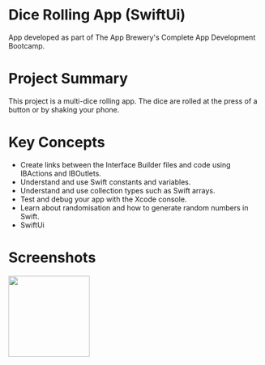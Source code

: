 # Dice Rolling App (SwiftUi)
App developed as part of The App Brewery's Complete App Development Bootcamp.

# Project Summary
This project is a multi-dice rolling app. The dice are rolled at the press of a button or by shaking your phone. 

# Key Concepts
- Create links between the Interface Builder files and code using IBActions and IBOutlets.
- Understand and use Swift constants and variables.
- Understand and use collection types such as Swift arrays.
- Test and debug your app with the Xcode console.
- Learn about randomisation and how to generate random numbers in Swift.
- SwiftUi

# Screenshots
<p float="left">
  <img src="https://github.com/user-attachments/assets/731ee095-befa-4aad-bc3a-439c16dee164" width="160" /> 
</p>
